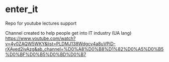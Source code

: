 # enter_it
Repo for youtube lectures support

Channel created to help people get into IT industry (UA lang) https://www.youtube.com/watch?v=4y0ZAQW5WKY&list=PLDMJ138Wdgcv4a8uVPiD-rXAyed2ivAzg&ab_channel=%D0%A8%D0%B8%D1%82%D0%A5%D0%B5%D0%BF%D0%B5%D0%BD%D0%B7
